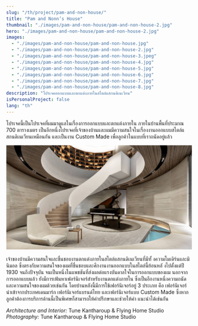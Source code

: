 ```yaml
---
slug: "/th/project/pam-and-non-house/"
title: "Pam and Nonn’s House"
thumbnail: "./images/pam-and-non-house/pam-and-non-house-2.jpg"
hero: "./images/pam-and-non-house/pam-and-non-house-2.jpg"
images:
  - "./images/pam-and-non-house/pam-and-non-house.jpg"
  - "./images/pam-and-non-house/pam-and-non-house-2.jpg"
  - "./images/pam-and-non-house/pam-and-non-house-3.jpeg"
  - "./images/pam-and-non-house/pam-and-non-house-4.jpg"
  - "./images/pam-and-non-house/pam-and-non-house-5.jpg"
  - "./images/pam-and-non-house/pam-and-non-house-6.jpg"
  - "./images/pam-and-non-house/pam-and-non-house-7.jpg"
  - "./images/pam-and-non-house/pam-and-non-house-8.jpg"
description: "โปรเจคออกแบบและตกแต่งภายในสไตล์แสกนดิเนเวียน"
isPersonalProject: false
lang: "th"
---
```


โปรเจคนี้เป็นโปรเจคที่ผมมาดูแลในเรื่องการออกแบบและตกแต่งภายใน
ภายในบ้านพื้นที่ประมาณ 700 ตารางเมตร
เป็นอีกหนึ่งโปรเจคที่เจ้าของบ้านและผมมีความสนใจในเรื่องงานออกแบบสไตล์แ
สกนดิเนเวียนเหมือนกัน และเป็นงาน Custom Made
เพื่อลูกค้าในแบบที่เราถนัดอยู่แล้ว

![Pam and Non's house](./images/pam-and-non-house/pam-and-non-house.jpg)

เจ้าของบ้านมีความสนใจและชื่นชอบงานตกแต่งภายในสไตล์แสกนดิเนเวียนที่มีทั้
งความโมเดิร์นและมินิมอล
ซึ่งตรงกับความสนใจของผมที่ชื่นชอบและศึกงานงานออกแบบในสไตล์นี้ย้อนหลั
งไปตั้งแต่ปี 1930 จนถึงปัจจุบัน
จนเป็นหนึ่งในแพชชันที่ส่งผลต่อแรงบันดาลใจในการออกแบบของผม
นอกจากการออกแบบแล้ว ยังมีการเฟ้นหาเฟอร์นิเจอร์สำหรับงานตกแต่งภายใน
ซึ่งเป็นอีกงานหนึ่งความถนัดและความสนใจของผมด้วยเช่นกัน
โดยบ้านหลังนี้มีการใช้เฟอร์นิเจอร์อยู่ 3 ประเภท คือ
เฟอร์นิเจอร์นำเข้าจากประเทศเดนมาร์ก เฟอร์นิเจอร์แบรนด์ไทย
และเฟอร์นิเจอร์แบบ Custom Made
ซึ่งหากลูกค้าต้องการบริการด้านนี้เป็นพิเศษก็สามารถให้คำปรึกษาและช่วยให้คำ
แนะนำได้เช่นกัน

_Architecture and Interior:_ Tune Kantharoup & Flying Home Studio
_Photography:_ Tune Kantharoup & Flying Home Studio
